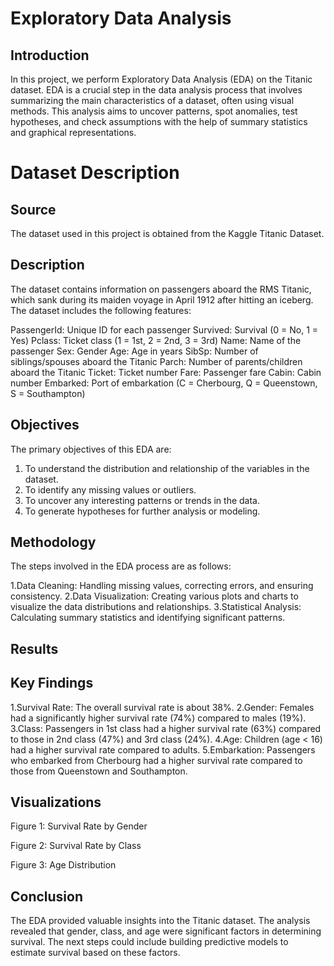 # Exploratory Data Analysis

## Introduction
In this project, we perform Exploratory Data Analysis (EDA) on the Titanic dataset. 
EDA is a crucial step in the data analysis process that involves summarizing the main characteristics of a dataset, often using visual methods.
This analysis aims to uncover patterns, spot anomalies, test hypotheses, and check assumptions with the help of summary statistics and graphical representations.

# Dataset Description
## Source
The dataset used in this project is obtained from the Kaggle Titanic Dataset.

## Description 
The dataset contains information on passengers aboard the RMS Titanic, which sank during its maiden voyage in April 1912 after hitting an iceberg.
The dataset includes the following features:

PassengerId: Unique ID for each passenger
Survived: Survival (0 = No, 1 = Yes)
Pclass: Ticket class (1 = 1st, 2 = 2nd, 3 = 3rd)
Name: Name of the passenger
Sex: Gender
Age: Age in years
SibSp: Number of siblings/spouses aboard the Titanic
Parch: Number of parents/children aboard the Titanic
Ticket: Ticket number
Fare: Passenger fare
Cabin: Cabin number
Embarked: Port of embarkation (C = Cherbourg, Q = Queenstown, S = Southampton)

## Objectives
The primary objectives of this EDA are:

1. To understand the distribution and relationship of the variables in the dataset.
2. To identify any missing values or outliers.
3. To uncover any interesting patterns or trends in the data.
4. To generate hypotheses for further analysis or modeling.
## Methodology
The steps involved in the EDA process are as follows:

1.Data Cleaning: Handling missing values, correcting errors, and ensuring consistency.
2.Data Visualization: Creating various plots and charts to visualize the data distributions and relationships.
3.Statistical Analysis: Calculating summary statistics and identifying significant patterns.
## Results
## Key Findings
1.Survival Rate: The overall survival rate is about 38%.
2.Gender: Females had a significantly higher survival rate (74%) compared to males (19%).
3.Class: Passengers in 1st class had a higher survival rate (63%) compared to those in 2nd class (47%) and 3rd class (24%).
4.Age: Children (age < 16) had a higher survival rate compared to adults.
5.Embarkation: Passengers who embarked from Cherbourg had a higher survival rate compared to those from Queenstown and Southampton.

## Visualizations

Figure 1: Survival Rate by Gender


Figure 2: Survival Rate by Class


Figure 3: Age Distribution

## Conclusion
The EDA provided valuable insights into the Titanic dataset. The analysis revealed that gender, class, and age were significant factors in determining survival. 
The next steps could include building predictive models to estimate survival based on these factors.

